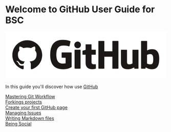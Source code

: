 Welcome to GitHub User Guide for BSC
====================================

![alt text][image]

In this guide you'll discover how use [GitHub](https://guides.github.com/)

[Mastering Git Workflow](./git.md)  
[Forkings projects](./fork.md)  
[Create your first GitHub page](./pages.md)  
[Managing Issues](./issues.md)  
[Writing Markdown files](./markdown.md)  
[Being Social](./social.md)  

[image]: ./images/banner.png "GitHub"
